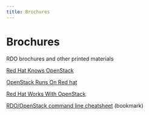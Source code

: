 ```yaml
---
title: Brochures
---
```


# Brochures

RDO brochures and other printed materials

[Red Hat Knows OpenStack](/images/brochure/redhat_knows_openstack-portrait-A4.pdf)

[OpenStack Runs On Red hat](/images/brochure/openstack_runs_on_redhat-portrait-A4.pdf)

[Red Hat Works With OpenStack](/images/brochure/redhat_works_with_openstack-portrait-A4.pdf)

[RDO/OpenStack command line cheatsheet](/images/bookmark/rdo_bookmark.pdf) (bookmark)

